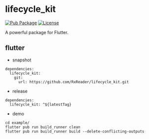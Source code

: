 # lifecycle_kit

[![Pub Package](https://img.shields.io/pub/v/lifecycle_kit.svg)](https://pub.dev/packages/lifecycle_kit)
[![License](https://img.shields.io/badge/License-Apache%202.0-blue.svg)](https://github.com/RxReader/lifecycle_kit/blob/master/LICENSE)

A powerful package for Flutter.

## flutter

* snapshot

```
dependencies:
  lifecycle_kit:
    git:
      url: https://github.com/RxReader/lifecycle_kit.git
```

* release

```
dependencies:
  lifecycle_kit: ^${latestTag}
```

* demo

```shell
cd example/
flutter pub run build_runner clean
flutter pub run build_runner build --delete-conflicting-outputs
```
